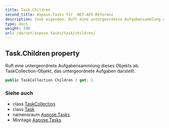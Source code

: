 ```yaml
---
title: Task.Children
second_title: Aspose.Tasks für .NET-API-Referenz
description: Task eigendom. Ruft eine untergeordnete Aufgabensammlung dieses Objekts ab. TaskCollectionObjekt das untergeordnete Aufgaben darstellt.
type: docs
weight: 190
url: /de/net/aspose.tasks/task/children/
---
```

## Task.Children property

Ruft eine untergeordnete Aufgabensammlung dieses Objekts ab. TaskCollection-Objekt, das untergeordnete Aufgaben darstellt.

```csharp
public TaskCollection Children { get; }
```

### Siehe auch

* class [TaskCollection](../../taskcollection/)
* class [Task](../)
* namensraum [Aspose.Tasks](../../task/)
* Montage [Aspose.Tasks](../../../)


